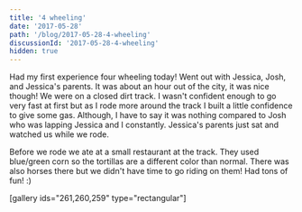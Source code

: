 ```yaml
---
title: '4 wheeling'
date: '2017-05-28'
path: '/blog/2017-05-28-4-wheeling'
discussionId: '2017-05-28-4-wheeling'
hidden: true
---
```


Had my first experience four wheeling today! Went out with Jessica, Josh, and Jessica's parents. It was about an hour out of the city, it was nice though! We were on a closed dirt track. I wasn't confident enough to go very fast at first but as I rode more around the track I built a little confidence to give some gas. Although, I have to say it was nothing compared to Josh who was lapping Jessica and I constantly. Jessica's parents just sat and watched us while we rode.

Before we rode we ate at a small restaurant at the track. They used blue/green corn so the tortillas are a different color than normal. There was also horses there but we didn't have time to go riding on them! Had tons of fun! :)

[gallery ids="261,260,259" type="rectangular"]
